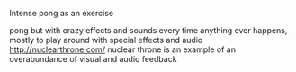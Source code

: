 Intense pong as an exercise

pong but with crazy effects and sounds every time anything ever happens, mostly to play around with special effects and audio
http://nuclearthrone.com/ nuclear throne is an example of an overabundance of visual and audio feedback